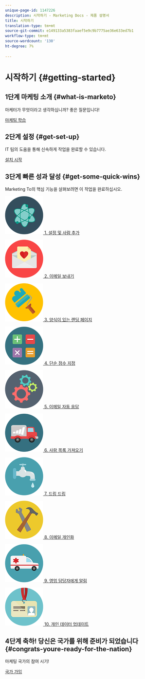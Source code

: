 ```yaml
---
unique-page-id: 1147226
description: 시작하기 - Marketing Docs - 제품 설명서
title: 시작하기
translation-type: tm+mt
source-git-commit: e149133a5383faaef5e9c9b7775ae36e633ed7b1
workflow-type: tm+mt
source-wordcount: '130'
ht-degree: 7%

---
```



# 시작하기 {#getting-started}

## 1단계 마케팅 소개 {#what-is-marketo}

마케터가 무엇이라고 생각하십니까? 좋은 질문입니다!

[마케팅 학습](/help/marketo/getting-started/what-is-marketo.md)

## 2단계 설정 {#get-set-up}

IT 팀의 도움을 통해 신속하게 작업을 완료할 수 있습니다.

[설치 시작](/help/marketo/getting-started/setup-steps.md)

## 3단계 빠른 성과 달성 {#get-some-quick-wins}

Marketing To의 핵심 기능을 살펴보려면 이 작업을 완료하십시오.

[![](/help/marketo/getting-started/assets/getting-started-1.png) 1. 설정 및 사람 추가](https://docs.marketo.com/pages/viewpage.action?pageId=2359351)

[![](/help/marketo/getting-started/assets/getting-started-2.png) 2. 이메일 보내기](getting-started/quick-wins/send-an-email.md)

[![](/help/marketo/getting-started/assets/getting-started-3.png) 3. 양식이 있는 랜딩 페이지](getting-started/quick-wins/landing-page-with-a-form.md)

[![](/help/marketo/getting-started/assets/getting-started-4.png) 4. 단순 점수 지정](getting-started/quick-wins/simple-scoring.md)

[![](/help/marketo/getting-started/assets/getting-started-5.png) 5. 이메일 자동 응답](getting-started/quick-wins/email-auto-response.md)

[![](/help/marketo/getting-started/assets/getting-started-6.png) 6. 사람 목록 가져오기](getting-started/quick-wins/import-a-list-of-people.md)

[![](/help/marketo/getting-started/assets/getting-started-7.png) 7. 드립 드립](getting-started/quick-wins/drip-drip-nurture.md)

[![](/help/marketo/getting-started/assets/getting-started-8.png) 8. 이메일 개인화](getting-started/quick-wins/personalize-an-email.md)

[![](/help/marketo/getting-started/assets/getting-started-9.png) 9. 영업 담당자에게 알림](getting-started/quick-wins/alert-the-sales-rep.md)

[![](/help/marketo/getting-started/assets/getting-started-10.png) 10. 개인 데이터 업데이트](getting-started/quick-wins/update-person-data.md)

## 4단계 축하! 당신은 국가를 위해 준비가 되었습니다  {#congrats-youre-ready-for-the-nation}

마케팅 국가의 참여 시기!

[국가 가입](https://nation.marketo.com)
